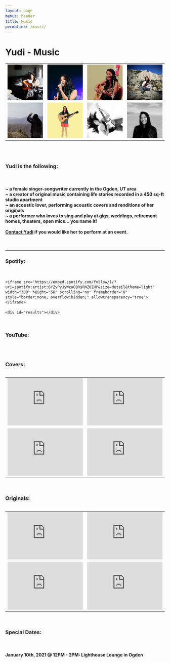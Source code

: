 ```yaml
---
layout: page
menus: header
title: Music
permalink: /music/
---
```


<h1 class="text-center"> Yudi - Music </h1>

<table width="100%">
<tr>
<td>
<img src="/assets/img/music1.jpg" class="img-fluid">
</td>
<td>
<img src="/assets/img/music2.jpg" class="img-fluid">
</td>
<td>
<img src="/assets/img/music3.jpg" class="img-fluid">
</td>
<td>
<img src="/assets/img/music4.jpg" class="img-fluid">
</td>
</tr>

<tr>
<td>
<img src="/assets/img/music5.jpg" class="img-fluid">
</td>
<td>
<img src="/assets/img/music6.png" class="img-fluid">
</td>
<td>
<img src="/assets/img/music7.png" class="img-fluid">
</td>
<td>
<img src="/assets/img/music8.jpg" class="img-fluid">
</td>
</tr>
<table>
<br/>

<br/>
<h3>
Yudi is the following:
</h3>
<h4>
<br/>
<br>
~ a female singer-songwriter currently in the Ogden, UT area 
<br>
~ a creator of original music containing life stories recorded in a 450 sq-ft studio apartment
<br>
~ an acoustic lover, performing acoustic covers and renditions of her originals
<br>
~ a performer who loves to sing and play at gigs, weddings, retirement homes, theaters, open mics... you name it!
<br/>
<br/>
<a href="https://yudiko.github.io/contact/#/">Contact Yudi</a> if you would like her to perform at an event. 

</h4>
<br/>
<hr />
<h3>Spotify:</h3>
<br/>
<body>
   <div class="container">

   	<iframe src="https://embed.spotify.com/follow/1/?uri=spotify:artist:6YZyPyJyWzaGBRsRNZ0ZHP&size=detail&theme=light" width="300" height="56" scrolling="no" frameborder="0" style="border:none; overflow:hidden;" allowtransparency="true"></iframe>

   	<div id="results"></div>

   </div>

 </body>
<br/>
<h3>YouTube:</h3>
<br/>
<body>
<div class="container">
<script src="https://apis.google.com/js/platform.js"></script>

<div class="g-ytsubscribe" data-channelid="UCBngJ1efJfFtKdmBZWKo-kg" data-layout="full" data-count="default"></div>
   </div>
</body>
<br/>
<h3>Covers:</h3>

<table width="100%">
<tr>
<td>
<iframe width="100%" height=auto src="https://www.youtube.com/embed/iygOABIW_Qs" frameborder="0" allow="accelerometer; autoplay; encrypted-media; gyroscope; picture-in-picture" allowfullscreen></iframe>
</td>
<td>
<iframe width="100%" height=auto src="https://www.youtube.com/embed/FsQGA0AIaUY" frameborder="0" allow="accelerometer; autoplay; encrypted-media; gyroscope; picture-in-picture" allowfullscreen></iframe>
</td>
</tr>
<tr>
<td>
<iframe width="100%" height=auto src="https://www.youtube.com/embed/ytDrD1Tmxkw" frameborder="0" allow="accelerometer; autoplay; encrypted-media; gyroscope; picture-in-picture" allowfullscreen></iframe>
</td>
<td>
<iframe width="100%" height=auto src="https://www.youtube.com/embed/fAAVWLOopRY" frameborder="0" allow="accelerometer; autoplay; encrypted-media; gyroscope; picture-in-picture" allowfullscreen></iframe>
</td>
</tr>
<table>
<br/>

<h3>Originals:</h3>

<table width="100%">
<tr>
<td>
<iframe width="100%" height=auto src="https://www.youtube.com/embed/aTwRE3vL2Bs" frameborder="0" allow="accelerometer; autoplay; encrypted-media; gyroscope; picture-in-picture" allowfullscreen></iframe>
</td>
<td>
<iframe width="100%" height=auto src="https://www.youtube.com/embed/-ty8y-nRHCA" frameborder="0" allow="accelerometer; autoplay; encrypted-media; gyroscope; picture-in-picture" allowfullscreen></iframe>
</td>
</tr>
<tr>
<td>
<iframe width="100%" height=auto src="https://www.youtube.com/embed/ngDtU--h0HY" frameborder="0" allow="accelerometer; autoplay; encrypted-media; gyroscope; picture-in-picture" allowfullscreen></iframe>
</td>
<td>
<iframe width="100%" height=auto src="https://www.youtube.com/embed/54Dtv1WgtjU" frameborder="0" allow="accelerometer; autoplay; clipboard-write; encrypted-media; gyroscope; picture-in-picture" allowfullscreen></iframe>
</td>
</tr>
<table>
<br/>

<h3>Special Dates:</h3>
<br/>
<h4>
January 10th, 2021 @ 12PM - 2PM: Lighthouse Lounge in Ogden
</h4>
<br/>